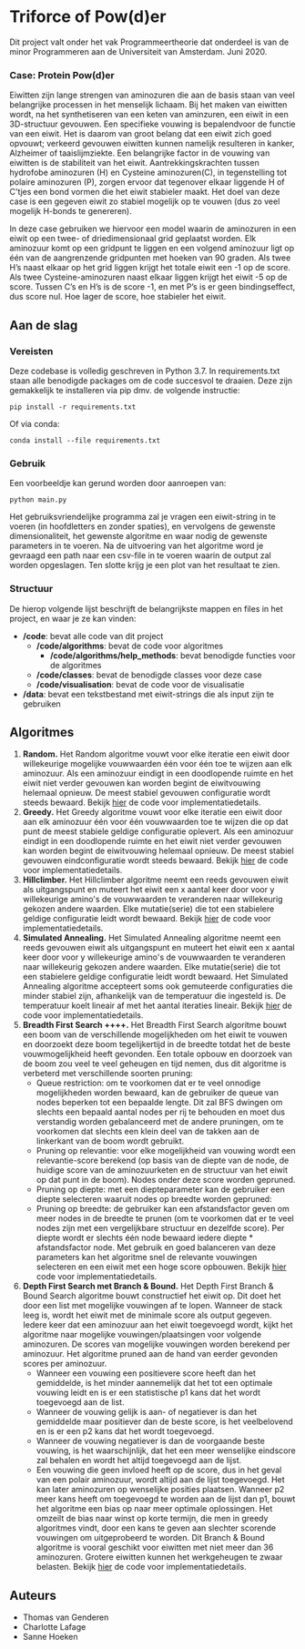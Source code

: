 # Triforce of Pow(d)er

Dit project valt onder het vak Programmeertheorie dat onderdeel is van de minor Programmeren aan de Universiteit van Amsterdam.
Juni 2020.

### Case: Protein Pow(d)er

Eiwitten zijn lange strengen van aminozuren die aan de basis staan van veel belangrijke processen in het menselijk lichaam. Bij het maken van eiwitten wordt, na het synthetiseren van een keten van aminzuren, een eiwit in een 3D-structuur gevouwen. Een specifieke vouwing is bepalendvoor de functie van een eiwit. Het is daarom van groot belang dat een eiwit zich goed opvouwt; verkeerd gevouwen eiwitten kunnen namelijk resulteren in kanker, Alzheimer of taaislijmziekte. Een belangrijke factor in de vouwing van eiwitten is de stabiliteit van het eiwit. Aantrekkingskrachten tussen hydrofobe aminozuren (H) en Cysteine aminozuren(C), in tegenstelling tot polaire aminozuren (P), zorgen ervoor dat tegenover elkaar liggende H of C'tjes een bond vormen die het eiwit stabieler maakt. Het doel van deze case is een gegeven eiwit zo stabiel mogelijk op te vouwen (dus zo veel mogelijk H-bonds te genereren). 

In deze case gebruiken we hiervoor een model waarin de aminozuren in een eiwit op een twee- of driedimensionaal grid geplaatst worden. Elk aminozuur komt op een gridpunt te liggen en een volgend aminozuur ligt op één van de aangrenzende gridpunten met hoeken van 90 graden. Als twee H’s naast elkaar op het grid liggen krijgt het totale eiwit een -1 op de score. Als twee Cysteine-aminozuren naast elkaar liggen krijgt het eiwit -5 op de score. Tussen C’s en H’s is de score -1, en met P’s is er geen bindingseffect, dus score nul. Hoe lager de score, hoe stabieler het eiwit.

## Aan de slag

### Vereisten

Deze codebase is volledig geschreven in Python 3.7. In requirements.txt staan alle benodigde packages om de code succesvol te draaien. Deze zijn gemakkelijk te installeren via pip dmv. de volgende instructie:

```
pip install -r requirements.txt
```

Of via conda:

```
conda install --file requirements.txt
```

### Gebruik

Een voorbeeldje kan gerund worden door aanroepen van:

```
python main.py
```

Het gebruiksvriendelijke programma zal je vragen een eiwit-string in te voeren (in hoofdletters en zonder spaties), en vervolgens de gewenste dimensionaliteit, het gewenste algoritme en waar nodig de gewenste parameters in te voeren. Na de uitvoering van het algoritme word je gevraagd een path naar een csv-file in te voeren waarin de output zal worden opgeslagen. Ten slotte krijg je een plot van het resultaat te zien.

### Structuur

De hierop volgende lijst beschrijft de belangrijkste mappen en files in het project, en waar je ze kan vinden:

- **/code**: bevat alle code van dit project
  - **/code/algorithms**: bevat de code voor algoritmes
    - **/code/algorithms/help_methods**: bevat benodigde functies voor de algoritmes
  - **/code/classes**: bevat de benodigde classes voor deze case
  - **/code/visualisation**: bevat de code voor de visualisatie
- **/data**: bevat een tekstbestand met eiwit-strings die als input zijn te gebruiken

## Algoritmes

1. **Random.**
  Het Random algoritme vouwt voor elke iteratie een eiwit door willekeurige mogelijke vouwwaarden één voor één toe te wijzen aan elk aminozuur. Als een aminozuur eindigt in een doodlopende ruimte en het eiwit niet verder gevouwen kan worden begint de eiwitvouwing helemaal opnieuw. De meest stabiel gevouwen configuratie wordt steeds bewaard. Bekijk [hier](https://github.com/SanneHoeken/The-Triforce-of-Pow-d-er/blob/master/code/algorithms/random.py) de code voor implementatiedetails.
2. **Greedy.**
  Het Greedy algoritme vouwt voor elke iteratie een eiwit door aan elk aminozuur één voor één vouwwaarden toe te wijzen die op dat punt de meest stabiele geldige configuratie oplevert. Als een aminozuur eindigt in een doodlopende ruimte en het eiwit niet verder gevouwen kan worden begint de eiwitvouwing helemaal opnieuw. De meest stabiel gevouwen eindconfiguratie wordt steeds bewaard. Bekijk [hier](https://github.com/SanneHoeken/The-Triforce-of-Pow-d-er/blob/master/code/algorithms/greedy.py) de code voor implementatiedetails.
3. **Hillclimber.**
  Het Hillclimber algoritme neemt een reeds gevouwen eiwit als uitgangspunt en muteert het eiwit een x aantal keer door voor y willekeurige amino's de vouwwaarden te veranderen naar willekeurig gekozen andere waarden. Elke mutatie(serie) die tot een stabielere geldige configuratie leidt wordt bewaard. Bekijk [hier](https://github.com/SanneHoeken/The-Triforce-of-Pow-d-er/blob/master/code/algorithms/hill_climber.py) de code voor implementatiedetails.
4. **Simulated Annealing.**
  Het Simulated Annealing algoritme neemt een reeds gevouwen eiwit als uitgangspunt en muteert het eiwit een x aantal keer door voor y willekeurige amino's de vouwwaarden te veranderen naar willekeurig gekozen andere waarden. Elke mutatie(serie) die tot een stabielere geldige configuratie leidt wordt bewaard. Het Simulated Annealing algoritme accepteert soms ook gemuteerde configuraties die minder stabiel zijn, afhankelijk van de temperatuur die ingesteld is. De temperatuur koelt lineair af met het aantal iteraties lineair. Bekijk [hier](https://github.com/SanneHoeken/The-Triforce-of-Pow-d-er/blob/master/code/algorithms/simulated_annealing.py) de code voor implementatiedetails.
5. **Breadth First Search ++++.**
  Het Breadth First Search algoritme bouwt een boom van de verschillende mogelijkheden om het eiwit te vouwen en doorzoekt deze boom tegelijkertijd in de breedte totdat het de beste vouwmogelijkheid heeft gevonden.
  Een totale opbouw en doorzoek van de boom zou veel te veel geheugen en tijd nemen, dus dit algoritme is verbeterd met verschillende soorten pruning:
    * Queue restriction: om te voorkomen dat er te veel onnodige mogelijkheden worden bewaard, kan de gebruiker de queue van nodes beperken tot een bepaalde lengte. Dit zal BFS dwingen om slechts een bepaald aantal nodes per rij te behouden en moet dus verstandig worden gebalanceerd met de andere pruningen, om te voorkomen dat slechts een klein deel van de takken aan de linkerkant van de boom wordt gebruikt.
    * Pruning op relevantie: voor elke mogelijkheid van vouwing wordt een relevantie-score berekend (op basis van de diepte van de node, de huidige score van de aminozuurketen en de structuur van het eiwit op dat punt in de boom). Nodes onder deze score worden gepruned.
    * Pruning op diepte: met een diepteparameter kan de gebruiker een diepte selecteren waaruit nodes op breedte worden gepruned:
    * Pruning op breedte: de gebruiker kan een afstandsfactor geven om meer nodes in de breedte te prunen (om te voorkomen dat er te veel nodes zijn met een vergelijkbare structuur en dezelfde score). Per diepte wordt er slechts één node bewaard iedere diepte * afstandsfactor node. 
  Met gebruik en goed balanceren van deze parameters kan het algoritme snel de relevante vouwingen selecteren en een eiwit met een hoge score opbouwen. Bekijk [hier](https://github.com/SanneHoeken/The-Triforce-of-Pow-d-er/blob/master/code/algorithms/bfs_plus.py) code voor implementatiedetails.
6. **Depth First Search met Branch & Bound.**
  Het Depth First Branch & Bound Search algoritme bouwt constructief het eiwit op. Dit doet het door een list met mogelijke vouwingen af te lopen. Wanneer de stack leeg is, wordt het eiwit met de minimale score als output gegeven. Iedere keer dat een aminozuur aan het eiwit toegevoegd wordt, kijkt het algoritme naar mogelijke vouwingen/plaatsingen voor volgende aminozuren.
  De scores van mogelijke vouwingen worden berekend per aminozuur. Het algoritme pruned aan de hand van eerder gevonden scores per aminozuur.
    * Wanneer een vouwing een positievere score heeft dan het gemiddelde, is het minder   aannemelijk dat het tot een optimale vouwing leidt en is er een statistische p1 kans dat het wordt toegevoegd aan de list.
    * Wanneer de vouwing gelijk is aan- of negatiever is dan het gemiddelde maar positiever dan de beste score, is het veelbelovend en is er een p2 kans dat het wordt toegevoegd.
    * Wanneer de vouwing negatiever is dan de voorgaande beste vouwing, is het waarschijnlijk, dat het een meer wenselijke eindscore zal behalen en wordt het altijd toegevoegd aan de lijst.
    * Een vouwing die geen invloed heeft op de score, dus in het geval van een polair aminozuur, wordt altijd aan de lijst toegevoegd. Het kan later aminozuren op wenselijke posities plaatsen. 
  Wanneer p2 meer kans heeft om toegevoegd te worden aan de lijst dan p1, bouwt het algoritme een bias op naar meer optimale oplossingen. Het omzeilt de bias naar winst op korte termijn, die men in greedy algoritmes vindt, door een kans te geven aan slechter scorende vouwingen om uitgeprobeerd te worden. 
  Dit Branch & Bound algoritme is vooral geschikt voor eiwitten met niet meer dan 36 aminozuren. Grotere eiwitten kunnen het werkgeheugen te zwaar belasten. Bekijk [hier](https://github.com/SanneHoeken/The-Triforce-of-Pow-d-er/blob/master/code/algorithms/branch_and_bound_recursion.py) de code voor implementatiedetails.

## Auteurs
- Thomas van Genderen
- Charlotte Lafage
- Sanne Hoeken
